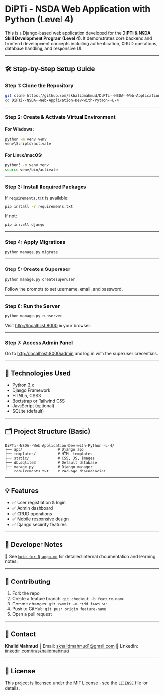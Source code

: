 # DiPTi - NSDA Web Application with Python (Level 4)

This is a Django-based web application developed for the **DiPTi & NSDA Skill Development Program (Level 4)**. It demonstrates core backend and frontend development concepts including authentication, CRUD operations, database handling, and responsive UI.

---

## 🛠️ Step-by-Step Setup Guide

### Step 1: Clone the Repository

```bash
git clone https://github.com/skhalidmahmud/DiPTi--NSDA--Web-Application-Dev-with-Python--L-4.git
cd DiPTi--NSDA--Web-Application-Dev-with-Python--L-4
```

---

### Step 2: Create & Activate Virtual Environment

#### For Windows:

```bash
python -m venv venv
venv\Scripts\activate
```

#### For Linux/macOS:

```bash
python3 -m venv venv
source venv/bin/activate
```

---

### Step 3: Install Required Packages

If `requirements.txt` is available:

```bash
pip install -r requirements.txt
```

If not:

```bash
pip install django
```

---

### Step 4: Apply Migrations

```bash
python manage.py migrate
```

---

### Step 5: Create a Superuser

```bash
python manage.py createsuperuser
```

Follow the prompts to set username, email, and password.

---

### Step 6: Run the Server

```bash
python manage.py runserver
```

Visit [http://localhost:8000](http://localhost:8000) in your browser.

---

### Step 7: Access Admin Panel

Go to [http://localhost:8000/admin](http://localhost:8000/admin) and log in with the superuser credentials.

---

## 🧰 Technologies Used

* Python 3.x
* Django Framework
* HTML5, CSS3
* Bootstrap or Tailwind CSS
* JavaScript (optional)
* SQLite (default)

---

## 🗂️ Project Structure (Basic)

```
DiPTi--NSDA--Web-Application-Dev-with-Python--L-4/
├── app/                # Django app
├── templates/          # HTML templates
├── static/             # CSS, JS, images
├── db.sqlite3          # Default database
├── manage.py           # Django manager
└── requirements.txt    # Package dependencies
```

---

## 💡 Features

* ✅ User registration & login
* ✅ Admin dashboard
* ✅ CRUD operations
* ✅ Mobile responsive design
* ✅ Django security features

---

## 📄 Developer Notes

📘 See [`Note for Django.md`](Note%20for%20Django.md) for detailed internal documentation and learning notes.

---

## 🤝 Contributing

1. Fork the repo
2. Create a feature branch: `git checkout -b feature-name`
3. Commit changes: `git commit -m "Add feature"`
4. Push to GitHub: `git push origin feature-name`
5. Open a pull request

---

## 📧 Contact

**Khalid Mahmud**
📩 Email: [skhalidmahmud1@gmail.com](mailto:skhalidmahmud1@gmail.com)
🔗 LinkedIn: [linkedin.com/in/skhalidmahmud](https://www.linkedin.com/in/skhalidmahmud)

---

## 🏁 License

This project is licensed under the MIT License - see the `LICENSE` file for details.